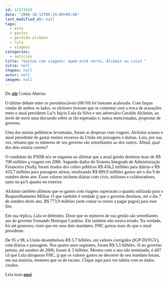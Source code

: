 ```yaml
---
id: 12373416
date: "2006-10-13T09:19:00+00:00"
last_modified_at: null
tags:
  - esta
  - gastos
  - geraldo-alckmin
  - lula
  - viagens
categories:
  - noticias
title: "Gastos com viagens: quem está certo, Alckmin ou Lula? "
sutia: null
chapeu: null
autor: null
imagem: null
---
```

<p><P><FONT face=Verdana>Do <STRONG><EM><A href=\"https://contasabertas.uol.com.br/noticias/detalhes_noticias.asp?auto=1521\" target=_blank>site</A></EM></STRONG> Contas Abertas</FONT></P></p>
<p><P><FONT face=Verdana>O último debate entre os presidenciáveis (08/10) foi bastante acalorado. Com farpas vindas de ambos os lados, os eleitores tiveram que se contentar com a troca de acusações entre o atual presidente Lu?s In&#303;cio Lula da Silva e seu adversário Geraldo Alckmin, ao invés de ouvir uma discussão sobre as tão esperadas e, nunca mencionadas, propostas de governo.</FONT></P></p>
<p><P><FONT face=Verdana>Uma das muitas polêmicas levantadas, foram as despesas com viagens. Alckmin acusou o atual presidente de gastar muitos recursos da União em passagens e diárias. Lula, por sua vez, rebateu que os números de seu governo são semelhantes ao dos outros. Afinal, qual dos dois estaria correto? </FONT></P></p>
<p><P><FONT face=Verdana>O candidato do PSDB n&#263;o se enganou ao afirmar que a atual gestão destinou mais de R$ 700 milhões &#261; viagens em 2006. Segundo dados do Sistema Integrado de Administração Financeira (Siafi), foram tirados dos cofres públicos R$ 456,2 milhões para diárias e R$ 433,7 milhões para passagens aéreas, totalizando R$ 889,9 milhões gastos até o dia 9 de outubro deste ano. Esses valores incluem diárias com civis, militares e colaboradores, tanto no pa?s quanto no exterior. </FONT></P></p>
<p><P><FONT face=Verdana>Alckmin também afirmou que os gastos com viagens superaram a quantia utilizada para o Reaparelhamento Militar. O que também é verdade j&#303; que o governo destinou, até o dia 7 de outubro deste ano, R$ 773,9 milhões (sem contar os restos a pagar pagos) para esse fim. </FONT></P></p>
<p><P><FONT face=Verdana>Em sua réplica, Lula se defendeu. Disse que os números de sua gestão são semelhantes aos do governo Fernando Henrique Cardoso. Ele também não estava errado. Na verdade, foi até generoso, visto que em seus dois mandatos, FHC gastou mais do que o atual presidente. </FONT></P></p>
<p><P><FONT face=Verdana>De 95 a 98, a União desembolsou R$ 5,7 bilhões, em valores corrigidos (IGP-DI/FGV), com diárias e passagens. Nos quatro anos seguintes, foram R$ 5,5 bilhões. Já no governo petista, até outubro de 2006, foram 4, 5 bilhões. Mesmo com o ano não terminado, é dif?cil que Lula ultrapasse FHC, j&#303; que os valores gastos no decorrer do seu mandato foram, em sua maioria, menores que os do tucano. Clique aqui para ver tabela com os dados citados. </FONT></P></p>
<p><P><FONT face=Verdana>Leia mais <STRONG><EM><A href=\"https://contasabertas.uol.com.br/noticias/detalhes_noticias.asp?auto=1521\" target=_blank>aqui</A></EM></STRONG>.</FONT></P> </p>

